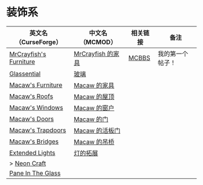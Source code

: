 # 装饰系

| 英文名（CurseForge）                                                                            | 中文名（MCMOD）                                          | 相关链接                                              | 备注             |
| ----------------------------------------------------------------------------------------------- | -------------------------------------------------------- | ----------------------------------------------------- | ---------------- |
| [MrCrayfish's Furniture](https://www.curseforge.com/minecraft/mc-mods/mrcrayfish-furniture-mod) | [MrCrayfish 的家具](https://www.mcmod.cn/class/263.html) | [MCBBS](https://www.mcbbs.net/thread-321693-1-1.html) | 我的第一个帖子！ |
| [Glassential](https://www.curseforge.com/minecraft/mc-mods/glassential)                         | [玻璃](https://www.mcmod.cn/class/1769.html)             |                                                       |                  |
| [Macaw's Furniture](https://www.curseforge.com/minecraft/mc-mods/macaws-furniture)              | [Macaw 的家具](https://www.mcmod.cn/class/2573.html)     |                                                       |                  |
| [Macaw's Roofs](https://www.curseforge.com/minecraft/mc-mods/macaws-roofs)                      | [Macaw 的屋顶](https://www.mcmod.cn/class/2043.html)     |                                                       |                  |
| [Macaw's Windows](https://www.curseforge.com/minecraft/mc-mods/macaws-windows)                  | [Macaw 的窗户](https://www.mcmod.cn/class/2565.html)     |                                                       |                  |
| [Macaw's Doors](https://www.curseforge.com/minecraft/mc-mods/macaws-doors)                      | [Macaw 的门](https://www.mcmod.cn/class/2574.html)       |                                                       |                  |
| [Macaw's Trapdoors](https://www.curseforge.com/minecraft/mc-mods/macaws-trapdoors)              | [Macaw 的活板门](https://www.mcmod.cn/class/2918.html)   |                                                       |                  |
| [Macaw's Bridges](https://www.curseforge.com/minecraft/mc-mods/macaws-bridges)                  | [Macaw 的吊桥](https://www.mcmod.cn/class/2040.html)     |                                                       |                  |
| [Extended Lights](https://www.curseforge.com/minecraft/mc-mods/extended-lights-mod)             | [灯的拓展](https://www.mcmod.cn/class/2868.html)         |                                                       |                  |
| > [Neon Craft](https://www.curseforge.com/minecraft/mc-mods/neon-craft-mod)                     |                                                          |                                                       |                  |
| [Pane In The Glass](https://www.curseforge.com/minecraft/mc-mods/pane-in-the-glass)             |                                                          |                                                       |                  |
